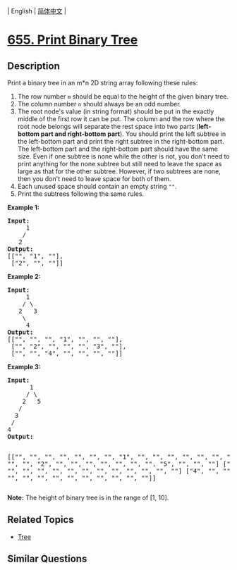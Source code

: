 
| English | [简体中文](README.md) |

# [655. Print Binary Tree](https://leetcode-cn.com/problems/print-binary-tree/)

## Description

<p>Print a binary tree in an m*n 2D string array following these rules: </p>

<ol>
<li>The row number <code>m</code> should be equal to the height of the given binary tree.</li>
<li>The column number <code>n</code> should always be an odd number.</li>
<li>The root node's value (in string format) should be put in the exactly middle of the first row it can be put. The column and the row where the root node belongs will separate the rest space into two parts (<b>left-bottom part and right-bottom part</b>). You should print the left subtree in the left-bottom part and print the right subtree in the right-bottom part. The left-bottom part and the right-bottom part should have the same size. Even if one subtree is none while the other is not, you don't need to print anything for the none subtree but still need to leave the space as large as that for the other subtree. However, if two subtrees are none, then you don't need to leave space for both of them. </li>
<li>Each unused space should contain an empty string <code>""</code>.</li>
<li>Print the subtrees following the same rules.</li>
</ol>

<p><b>Example 1:</b><br />
<pre>
<b>Input:</b>
     1
    /
   2
<b>Output:</b>
[["", "1", ""],
 ["2", "", ""]]
</pre>
</p>


<p><b>Example 2:</b><br />
<pre>
<b>Input:</b>
     1
    / \
   2   3
    \
     4
<b>Output:</b>
[["", "", "", "1", "", "", ""],
 ["", "2", "", "", "", "3", ""],
 ["", "", "4", "", "", "", ""]]
</pre>
</p>

<p><b>Example 3:</b><br />
<pre>
<b>Input:</b>
      1
     / \
    2   5
   / 
  3 
 / 
4 
<b>Output:</b>

[["",  "",  "", "",  "", "", "", "1", "",  "",  "",  "",  "", "", ""]
 ["",  "",  "", "2", "", "", "", "",  "",  "",  "",  "5", "", "", ""]
 ["",  "3", "", "",  "", "", "", "",  "",  "",  "",  "",  "", "", ""]
 ["4", "",  "", "",  "", "", "", "",  "",  "",  "",  "",  "", "", ""]]
</pre>
</p>

<p><b>Note:</b>
The height of binary tree is in the range of [1, 10].
</p>

## Related Topics

- [Tree](https://leetcode-cn.com/tag/tree)

## Similar Questions


